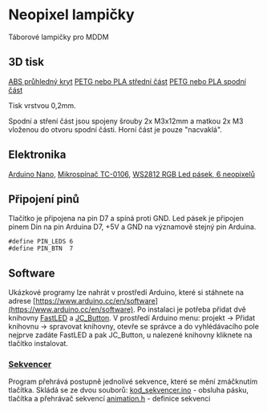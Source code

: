 # Neopixel lampičky
Táborové lampičky pro MDDM

## 3D tisk
[ABS průhledný kryt](stl/top.stl)
[PETG nebo PLA střední část](stl/middle.stl)
[PETG nebo PLA spodní část](stl/bottom.stl)

Tisk vrstvou 0,2mm. 

Spodní a stření část jsou spojeny šrouby 2x M3x12mm a matkou 2x M3 vloženou do otvoru spodní části. Horní část je pouze "nacvaklá".

## Elektronika
[Arduino Nano](https://store.arduino.cc/arduino-nano), [Mikrospínač TC-0106](https://www.gme.cz/tc-0108-t), [WS2812 RGB Led pásek, 6 neopixelů](https://www.aliexpress.com/item/2036819167.html?spm=a2g0s.9042311.0.0.31244c4dEEOILY)

## Připojení pinů
Tlačítko je připojena na pin D7 a spíná proti GND. Led pásek je připojen pinem Din na pin Arduina D7, +5V a GND na významově stejný pin Arduina.

```
#define PIN_LEDS 6
#define PIN_BTN  7
```

## Software
Ukázkové programy lze nahrát v prostředí Arduino, které si stáhnete na adrese [https://www.arduino.cc/en/software](https://www.arduino.cc/en/software).
Po instalaci je potřeba přidat dvě knihovny [FastLED](https://github.com/FastLED/FastLED) a [JC_Button](https://github.com/JChristensen/JC_Button).
V prostředí Arduino menu: projekt -> Přidat knihovnu -> spravovat knihovny, otevře se správce a do vyhlédávacího pole nejprve zadáte FastLED a pak JC_Button, u nalezené knihovny kliknete na tlačítko instalovat.



### [Sekvencer](kod_sekvencer/)
Program přehrává postupně jednolivé sekvence, které se mění zmáčknutím tlačítka.
Skládá se ze dvou souborů:
[kod_sekvencer.ino](kod_sekvencer/kod_sekvencer.ino) - obsluha pásku, tlačítka a přehrávač sekvencí
[animation.h](kod_sekvencer/animation.h) - definice sekvenci